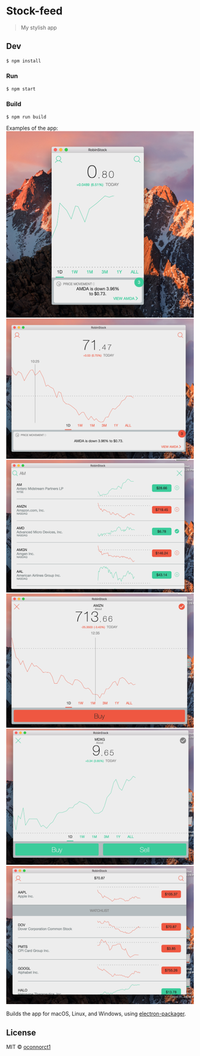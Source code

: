 # Stock-feed

> My stylish app


## Dev

```
$ npm install
```

### Run

```
$ npm start
```

### Build

```
$ npm run build
```



Examples of the app:
![alt tag](https://github.com/CraigglesO/Stock-feed/blob/master/img/Screen%20Shot%202016-11-14%20at%202.04.46%20PM.png)
![alt tag](https://github.com/CraigglesO/Stock-feed/blob/master/img/Screen%20Shot%202016-11-14%20at%202.05.29%20PM.png)
![alt tag](https://github.com/CraigglesO/Stock-feed/blob/master/img/Screen%20Shot%202016-11-14%20at%202.05.46%20PM.png)
![alt tag](https://github.com/CraigglesO/Stock-feed/blob/master/img/Screen%20Shot%202016-11-14%20at%202.05.56%20PM.png)
![alt tag](https://github.com/CraigglesO/Stock-feed/blob/master/img/Screen%20Shot%202016-11-14%20at%202.06.16%20PM.png)
![alt tag](https://github.com/CraigglesO/Stock-feed/blob/master/img/Screen%20Shot%202016-11-14%20at%202.06.33%20PM.png)

Builds the app for macOS, Linux, and Windows, using [electron-packager](https://github.com/electron-userland/electron-packager).


## License

MIT © [oconnorct1](http://craiggleso.github.io)
